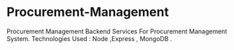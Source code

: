 # Procurement-Management
Procurement Management
Backend Services For Procurement Management System.
Technologies Used : Node ,Express , MongoDB .
